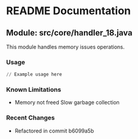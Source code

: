 # README Documentation

## Module: src/core/handler_18.java

This module handles memory issues operations.

### Usage

```python
// Example usage here
```

### Known Limitations

- Memory not freed Slow garbage collection

### Recent Changes

- Refactored in commit b6099a5b
